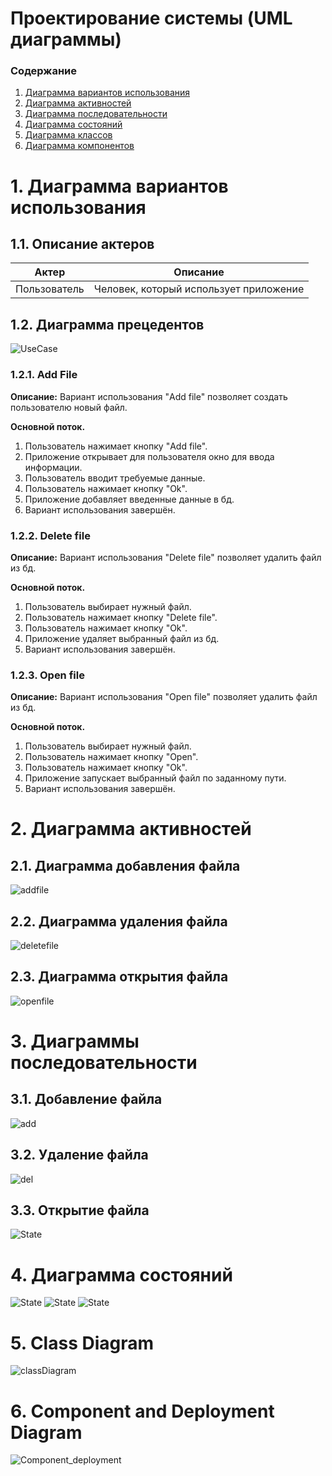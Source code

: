 ﻿# Проектирование системы (UML диаграммы)
### Содержание

1.  [Диаграмма вариантов использования](#1)<br>
2.  [Диаграмма активностей](#2)<br>
3.  [Диаграмма последовательности](#3)<br>    
4.  [Диаграмма состояний](#4)<br>    
5.  [Диаграмма классов](#5)<br> 
6.  [Диаграмма компонентов](#6)<br>
   

# 1\. Диаграмма вариантов использования <a name = "1"></a>
  
## 1.1\. Описание актеров <a name = "1.1"></a>

|Актер| Описание |
|--|--|
| Пользователь | Человек, который использует приложение |


## 1.2\.  Диаграмма прецедентов <a name = "1.2"></a>
![UseCase](https://github.com/KirillGrishuk/Project-tritpo/blob/master/diagrams/UseCase.png)
### 1.2.1\. Add File

**Описание:**  Вариант использования "Add file" позволяет создать пользователю новый файл.

**Основной поток.**

1.  Пользователь нажимает кнопку "Add file".
2.  Приложение открывает для пользователя окно для ввода информации.
3.  Пользователь вводит требуемые данные.
4.  Пользователь нажимает кнопку "Ok".
5.  Приложение добавляет введенные данные в бд.
6.  Вариант использования завершён.
    

### [](https://github.com/greadvx/tistic.co/blob/master/docs/system_design/System_design.md#222-access-to-medical-data-)1.2.2. Delete file


**Описание:**  Вариант использования "Delete file" позволяет удалить файл из бд.

**Основной поток.**

1.  Пользователь выбирает нужный файл.
2. Пользователь нажимает кнопку "Delete file".
4.  Пользователь нажимает кнопку "Ok".
5.  Приложение удаляет выбранный файл из бд.
6.  Вариант использования завершён.
    

### [](https://github.com/greadvx/tistic.co/blob/master/docs/system_design/System_design.md#223-add-medical-information-)1.2.3. Open file

**Описание:**  Вариант использования "Open file" позволяет удалить файл из бд.

**Основной поток.**

1.  Пользователь выбирает нужный файл.
2. Пользователь нажимает кнопку "Open".
4.  Пользователь нажимает кнопку "Ok".
5.  Приложение запускает выбранный файл по заданному пути.
6.  Вариант использования завершён.
    
# 2\. Диаграмма активностей <a name = "2"></a>
## 2.1\. Диаграмма добавления файла <a name = "2.1"></a>
![addfile](https://github.com/KirillGrishuk/Project-tritpo/blob/master/diagrams/add_File.jpg)

## 2.2\. Диаграмма удаления файла <a name = "2.2"></a>
![deletefile](https://github.com/KirillGrishuk/Project-tritpo/blob/master/diagrams/delete_File.jpg)
## 2.3\. Диаграмма открытия файла <a name = "2.3"></a>
![openfile](https://github.com/KirillGrishuk/Project-tritpo/blob/master/diagrams/open_file.jpg)
# 3\. Диаграммы последовательности <a name = "3"></a>
## 3.1\. Добавление файла <a name = "3.1"></a>
![add](https://github.com/catherine-yarosh/BookerFiles/blob/master/Docs/diagrams/SequencesDiagrams/%D0%B7%D0%B0%D0%BF%D0%B8%D1%81%D0%B0%D1%82%D1%8C%20%D1%84%D0%B0%D0%B9%D0%BB%20%D0%B2%20%D0%B1%D0%B4.png)
## 3.2\. Удаление файла<a name = "3.2"></a>
![del](https://github.com/KirillGrishuk/Project-tritpo/blob/master/diagrams/%D0%A3%D0%B4%D0%B0%D0%BB%D0%B8%D1%82%D1%8C%20%D1%84%D0%B0%D0%B9%D0%BB%20%D0%B8%D0%B7%20%D0%B1%D0%B4.png)
## 3.3\. Открытие файла <a name = "3.3"></a>
![State](https://github.com/KirillGrishuk/Project-tritpo/blob/master/diagrams/%D0%BE%D1%82%D0%BA%D1%80%D1%8B%D1%82%D1%8C%20%D1%84%D0%B0%D0%B9%D0%BB.png)
# 4\. Диаграмма состояний <a name = "4"></a>

![State](https://github.com/KirillGrishuk/Project-tritpo/blob/master/diagrams/AddFile.jpg)
![State](https://github.com/KirillGrishuk/Project-tritpo/blob/master/diagrams/DeleteFile.jpg)
![State](https://github.com/KirillGrishuk/Project-tritpo/blob/master/diagrams/OpenFile.jpg)

# 5\. Class Diagram <a name = "5"></a>
![classDiagram](https://github.com/KirillGrishuk/Project-tritpo/blob/master/diagrams/ClassDiagram.jpg)

# 6\. Component and Deployment Diagram <a name = "6"></a>

![Component_deployment](https://github.com/KirillGrishuk/Project-tritpo/blob/master/diagrams/ComponentDiagram.jpg)


